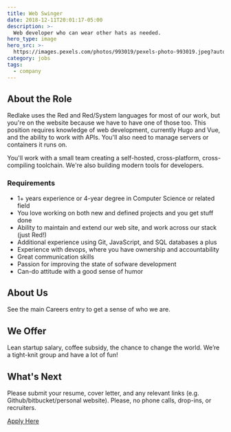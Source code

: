 ```yaml
---
title: Web Swinger
date: 2018-12-11T20:01:17-05:00
description: >-
  Web developer who can wear other hats as needed.
hero_type: image
hero_src: >-
  https://images.pexels.com/photos/993019/pexels-photo-993019.jpeg?auto=compress&cs=tinysrgb&h=650&w=940
category: jobs
tags:
  - company
---
```


## About the Role

Redlake uses the Red and Red/System languages for most of our work, but you're on the website because we have to have one of those too. This position requires knowledge of web development, currently Hugo and Vue, and the ability to work with APIs. You'll also need to manage servers or containers it runs on.

You'll work with a small team creating a self-hosted, cross-platform, cross-compiling toolchain. We're also building modern tools for developers. 


### Requirements

* 1+ years experience or 4-year degree in Computer Science or related field
* You love working on both new and defined projects and you get stuff done
* Ability to maintain and extend our web site, and work across our stack (just Red!)
* Additional experience using Git, JavaScript, and SQL databases a plus
* Experience with devops, where you have ownership and accountability
* Great communication skills
* Passion for improving the state of sofware development
* Can-do attitude with a good sense of humor

## About Us

See the main Careers entry to get a sense of who we are.

## We Offer

Lean startup salary, coffee subsidy, the chance to change the world. We’re a tight-knit group and have a lot of fun!

## What's Next

Please submit your resume, cover letter, and any relevant links (e.g. Github/bitbucket/personal website). Please, no phone calls, drop-ins, or recruiters.

[Apply Here](mailto:gregg@redlake-tech.com)
